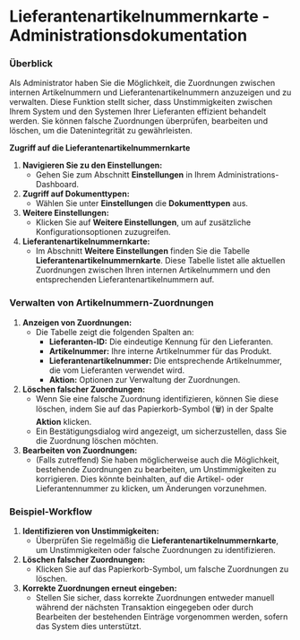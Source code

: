 # Lieferantenartikelnummernkarte - Administrationsdokumentation

### **Überblick**

Als Administrator haben Sie die Möglichkeit, die Zuordnungen zwischen internen Artikelnummern und Lieferantenartikelnummern anzuzeigen und zu verwalten. Diese Funktion stellt sicher, dass Unstimmigkeiten zwischen Ihrem System und den Systemen Ihrer Lieferanten effizient behandelt werden. Sie können falsche Zuordnungen überprüfen, bearbeiten und löschen, um die Datenintegrität zu gewährleisten.

**Zugriff auf die Lieferantenartikelnummernkarte**

1. **Navigieren Sie zu den Einstellungen:**
   * Gehen Sie zum Abschnitt **Einstellungen** in Ihrem Administrations-Dashboard.
2. **Zugriff auf Dokumenttypen:**
   * Wählen Sie unter **Einstellungen** die **Dokumenttypen** aus.
3. **Weitere Einstellungen:**
   * Klicken Sie auf **Weitere Einstellungen**, um auf zusätzliche Konfigurationsoptionen zuzugreifen.
4. **Lieferantenartikelnummernkarte:**
   * Im Abschnitt **Weitere Einstellungen** finden Sie die Tabelle **Lieferantenartikelnummernkarte**. Diese Tabelle listet alle aktuellen Zuordnungen zwischen Ihren internen Artikelnummern und den entsprechenden Lieferantenartikelnummern auf.

### **Verwalten von Artikelnummern-Zuordnungen**

1. **Anzeigen von Zuordnungen:**
   * Die Tabelle zeigt die folgenden Spalten an:
     * **Lieferanten-ID:** Die eindeutige Kennung für den Lieferanten.
     * **Artikelnummer:** Ihre interne Artikelnummer für das Produkt.
     * **Lieferantenartikelnummer:** Die entsprechende Artikelnummer, die vom Lieferanten verwendet wird.
     * **Aktion:** Optionen zur Verwaltung der Zuordnungen.
2. **Löschen falscher Zuordnungen:**
   * Wenn Sie eine falsche Zuordnung identifizieren, können Sie diese löschen, indem Sie auf das Papierkorb-Symbol (🗑) in der Spalte **Aktion** klicken.
   * Ein Bestätigungsdialog wird angezeigt, um sicherzustellen, dass Sie die Zuordnung löschen möchten.
3. **Bearbeiten von Zuordnungen:**
   * (Falls zutreffend) Sie haben möglicherweise auch die Möglichkeit, bestehende Zuordnungen zu bearbeiten, um Unstimmigkeiten zu korrigieren. Dies könnte beinhalten, auf die Artikel- oder Lieferantennummer zu klicken, um Änderungen vorzunehmen.

### **Beispiel-Workflow**

1. **Identifizieren von Unstimmigkeiten:**
   * Überprüfen Sie regelmäßig die **Lieferantenartikelnummernkarte**, um Unstimmigkeiten oder falsche Zuordnungen zu identifizieren.
2. **Löschen falscher Zuordnungen:**
   * Klicken Sie auf das Papierkorb-Symbol, um falsche Zuordnungen zu löschen.
3. **Korrekte Zuordnungen erneut eingeben:**
   * Stellen Sie sicher, dass korrekte Zuordnungen entweder manuell während der nächsten Transaktion eingegeben oder durch Bearbeiten der bestehenden Einträge vorgenommen werden, sofern das System dies unterstützt.
